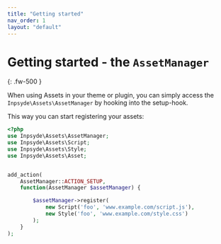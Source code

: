```yaml
---
title: "Getting started"
nav_order: 1
layout: "default"
---
```

# Getting started - the `AssetManager`
{: .fw-500 }

When using Assets in your theme or plugin, you can simply access the `Inpsyde\Assets\AssetManager` by hooking into the setup-hook.

This way you can start registering your assets:

```php
<?php
use Inpsyde\Assets\AssetManager;
use Inpsyde\Assets\Script;
use Inpsyde\Assets\Style;
use Inpsyde\Assets\Asset;


add_action(
	AssetManager::ACTION_SETUP,
	function(AssetManager $assetManager) {

		$assetManager->register(
			new Script('foo', 'www.example.com/script.js'),
			new Style('foo', 'www.example.com/style.css')
		);
	}
);
```